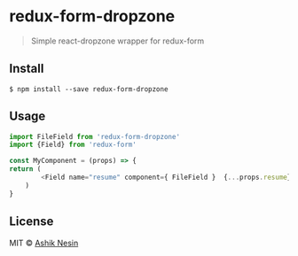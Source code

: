 # redux-form-dropzone

> Simple react-dropzone wrapper for redux-form


## Install

```
$ npm install --save redux-form-dropzone
```


## Usage

```js
import FileField from 'redux-form-dropzone'
import {Field} from 'redux-form'

const MyComponent = (props) => {
return (
		<Field name="resume" component={ FileField }  {...props.resume}/>
	)
}

```
## License

MIT © [Ashik Nesin](https://github.com/HugeThoughts/react-file-field)
